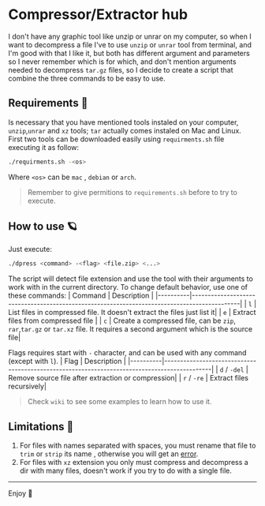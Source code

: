 # Compressor/Extractor hub
I don't have any graphic tool like unzip or unrar on my computer, so when I want to decompress a file I've to use `unzip` or `unrar` tool from terminal, and I'm good with that I like it, but both has different argument and parameters so I never remember which is for which, and don't mention arguments needed to decompress `tar.gz` files, so I decide to create a script that combine the three commands to be easy to use.

## Requirements :mag_right:
Is necessary that you have mentioned tools instaled on your computer, `unzip`,`unrar` and `xz` tools; `tar` actually comes instaled on Mac and Linux. First two tools can be downloaded easily using `requirments.sh` file executing it as follow:

```Bash
./requirments.sh -<os>
```
Where `<os>` can be `mac` , `debian` or `arch`. 

>	Remember to give permitions to `requirements.sh` before to try to execute.

## How to use :ringed_planet:

Just execute:

```Bash
./dpress <command> -<flag> <file.zip> <...>
```

The script will detect file extension and use the tool with their arguments to work with in the current directory. To change default behavior, use one of these commands:
| Command | Description                                                                                 |
|----------|---------------------------------------------------------------------------------------------|
| `l`       | List files in compressed file. It doesn't extract the files just list it|
| `e`       | Extract files from compressed file |
| `c`       | Create a compressed file, can be `zip`, `rar`,`tar.gz` or `tar.xz` file. It requires a second argument which is the source file|

Flags requires start with `-` character, and can be used with any command (except with `l`).
| Flag | Description                                                                                 |
|----------|---------------------------------------------------------------------------------------------|
| `d` / `-del`       | Remove source file after extraction or compression|
| `r` / `-re`       | Extract files recursively|


> Check `wiki` to see some examples to learn how to use it.

## Limitations :construction:
1) For files with names separated with spaces, you must rename that file to `trim` or `strip` its name , otherwise you will get an [error](https://stackoverflow.com/questions/30999227/how-to-solve-unzip-cannot-find-or-open-error-in-linux-os).
2) For files with `xz` extension you only must compress and decompress a dir with many files, doesn't work if you try to do with a single file.

---
Enjoy :bamboo:
